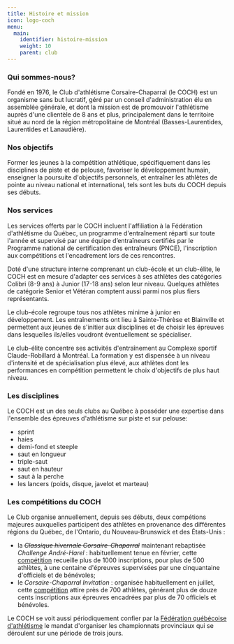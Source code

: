 ```yaml
---
title: Histoire et mission
icon: logo-coch
menu:
  main:
    identifier: histoire-mission
    weight: 10
    parent: club
---
```


### Qui sommes-nous?

Fondé en 1976, le Club d'athlétisme Corsaire-Chaparral (le COCH) est un organisme sans but lucratif, géré par un conseil d'administration élu en assemblée générale, et dont la mission est de promouvoir l'athlétisme auprès d'une clientèle de 8 ans et plus, principalement dans le territoire situé au nord de la région métropolitaine de Montréal (Basses-Laurentides, Laurentides et Lanaudière).

### Nos objectifs

Former les jeunes à la compétition athlétique, spécifiquement dans les disciplines de piste et de pelouse, favoriser le développement humain, enseigner la poursuite d'objectifs personnels, et entraîner les athlètes de pointe au niveau national et international, tels sont les buts du COCH depuis ses débuts.

### Nos services

Les services offerts par le COCH incluent l'affiliation à la Fédération d'athlétisme du Québec, un programme d'entraînement réparti sur toute l'année et supervisé par une équipe d’entraîneurs certifiés par le Programme national de certification des entraîneurs (PNCE), l'inscription aux compétitions et l'encadrement lors de ces rencontres.

Doté d'une structure interne comprenant un club-école et un club-élite, le COCH est en mesure d'adapter ces services à ses athlètes des catégories Colibri (8-9 ans) à Junior (17-18 ans) selon leur niveau. Quelques athlètes de catégorie Senior et Vétéran comptent aussi parmi nos plus fiers représentants.

Le club-école regroupe tous nos athlètes minime à junior en développement. Les entraînements ont lieu à Sainte-Thérèse et Blainville et permettent aux jeunes de s'initier aux disciplines et de choisir les épreuves dans lesquelles ils/elles voudront éventuellement se spécialiser.

Le club-élite concentre ses activités d'entraînement au Complexe sportif Claude-Robillard à Montréal. La formation y est dispensée à un niveau d'intensité et de spécialisation plus élevé, aux athlètes dont les performances en compétition permettent le choix d'objectifs de plus haut niveau.

### Les disciplines <span class="icon icon-athletics-3"></span>

Le COCH est un des seuls clubs au Québec à posséder une expertise dans l'ensemble des épreuves d'athlétisme sur piste et sur pelouse:

* sprint
* haies
* demi-fond et steeple
* saut en longueur
* triple-saut
* saut en hauteur
* saut à la perche
* les lancers (poids, disque, javelot et marteau)

### Les compétitions du COCH

Le Club organise annuellement, depuis ses débuts, deux compétions majeures auxquelles participent des athlètes en provenance des différentes régions du Québec, de l'Ontario, du Nouveau-Brunswick et des États-Unis :

* la _~~Classique hivernale Corsaire-Chaparral~~_ maintenant rebaptisée _Challenge André-Harel_ : habituellement tenue en février, cette [compétition](/competitions/challenge-andre-harel/) recueille plus de 1000 inscriptions, pour plus de 500 athlètes, à une centaine d'épreuves supervisées par une cinquantaine d'officiels et de bénévoles;
* le _Corsaire-Chaparral Invitation_ : organisée habituellement en juillet, cette [compétition](/competitions/corsaire-chaparral-invitation/) attire près de 700 athlètes, générant plus de douze cents inscriptions aux épreuves encadrées par plus de 70 officiels et bénévoles.

Le COCH se voit aussi périodiquement confier par la <a href="http://athletisme-quebec.ca" target="_blank">Fédération québécoise d'athlétisme</a> le mandat d'organiser les championnats provinciaux qui se déroulent sur une période de trois jours.
